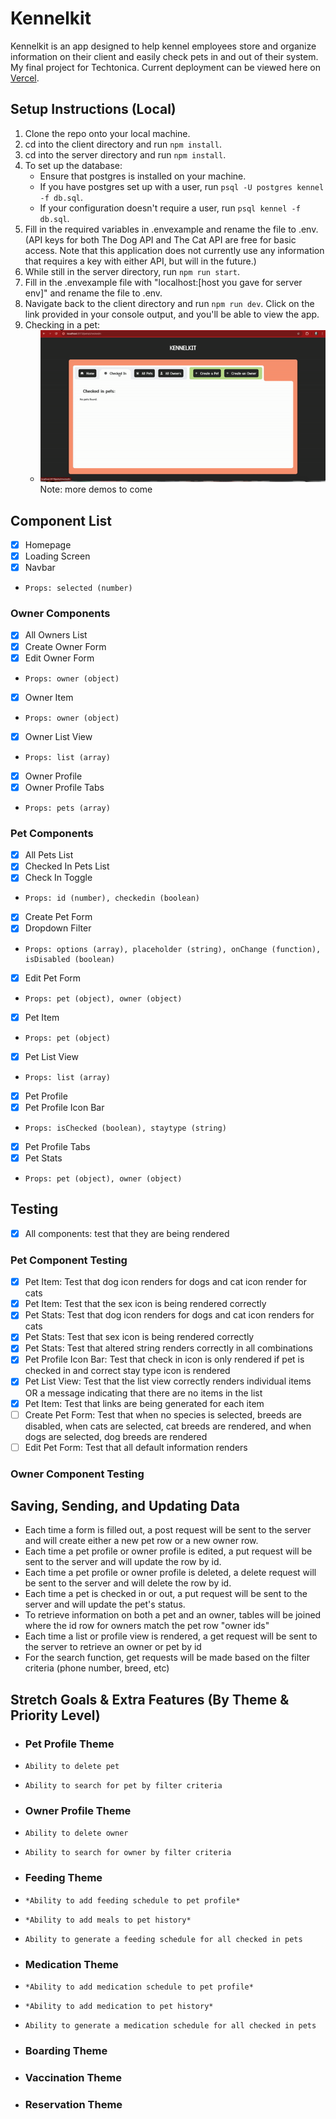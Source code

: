 # Kennelkit

Kennelkit is an app designed to help kennel employees store and organize information on their client and easily check pets in and out of their system. My final project for Techtonica. Current deployment can be viewed here on [Vercel](https://kennelkit.vercel.app/).

## Setup Instructions (Local)

1. Clone the repo onto your local machine.
2. cd into the client directory and run `npm install`.
3. cd into the server directory and run `npm install`.
4. To set up the database:
   - Ensure that postgres is installed on your machine.
   - If you have postgres set up with a user, run `psql -U postgres kennel -f db.sql`.
   - If your configuration doesn't require a user, run `psql kennel -f db.sql`.
5. Fill in the required variables in .envexample and rename the file to .env. (API keys for both The Dog API and The Cat API are free for basic access. Note that this application does not currently use any information that requires a key with either API, but will in the future.)
6. While still in the server directory, run `npm run start`.
7. Fill in the .envexample file with "localhost:[host you gave for server env]" and rename the file to .env.
8. Navigate back to the client directory and run `npm run dev`. Click on the link provided in your console output, and you'll be able to view the app.
9. Checking in a pet:
      - ![checkin](assets/checkinpet.gif)
Note: more demos to come

## Component List

- [x] Homepage
- [x] Loading Screen
- [x] Navbar
-     Props: selected (number)

### Owner Components

- [x] All Owners List
- [x] Create Owner Form
- [x] Edit Owner Form
-     Props: owner (object)
- [x] Owner Item
-     Props: owner (object)
- [x] Owner List View
-     Props: list (array)
- [x] Owner Profile
- [x] Owner Profile Tabs
-     Props: pets (array)

### Pet Components

- [x] All Pets List
- [x] Checked In Pets List
- [x] Check In Toggle
-     Props: id (number), checkedin (boolean)
- [x] Create Pet Form
- [x] Dropdown Filter
-     Props: options (array), placeholder (string), onChange (function), isDisabled (boolean)
- [x] Edit Pet Form
-     Props: pet (object), owner (object)
- [x] Pet Item
-     Props: pet (object)
- [x] Pet List View
-     Props: list (array)
- [x] Pet Profile
- [x] Pet Profile Icon Bar
-     Props: isChecked (boolean), staytype (string)
- [x] Pet Profile Tabs
- [x] Pet Stats
-     Props: pet (object), owner (object)

## Testing

- [x] All components: test that they are being rendered

### Pet Component Testing

- [x] Pet Item: Test that dog icon renders for dogs and cat icon render for cats
- [x] Pet Item: Test that the sex icon is being rendered correctly
- [x] Pet Stats: Test that dog icon renders for dogs and cat icon renders for cats
- [x] Pet Stats: Test that sex icon is being rendered correctly
- [x] Pet Stats: Test that altered string renders correctly in all combinations
- [x] Pet Profile Icon Bar: Test that check in icon is only rendered if pet is checked in and correct stay type icon is rendered
- [x] Pet List View: Test that the list view correctly renders individual items OR a message indicating that there are no items in the list
- [x] Pet Item: Test that links are being generated for each item
- [ ] Create Pet Form: Test that when no species is selected, breeds are disabled, when cats are selected, cat breeds are rendered, and when dogs are selected, dog breeds are rendered
- [ ] Edit Pet Form: Test that all default information renders

### Owner Component Testing

## Saving, Sending, and Updating Data

- Each time a form is filled out, a post request will be sent to the server and will create either a new pet row or a new owner row.
- Each time a pet profile or owner profile is edited, a put request will be sent to the server and will update the row by id.
- Each time a pet profile or owner profile is deleted, a delete request will be sent to the server and will delete the row by id.
- Each time a pet is checked in or out, a put request will be sent to the server and will update the pet's status.
- To retrieve information on both a pet and an owner, tables will be joined where the id row for owners match the pet row "owner ids"
- Each time a list or profile view is rendered, a get request will be sent to the server to retrieve an owner or pet by id
- For the search function, get requests will be made based on the filter criteria (phone number, breed, etc)

## Stretch Goals & Extra Features (By Theme & Priority Level)

- ### Pet Profile Theme
-     Ability to delete pet
-     Ability to search for pet by filter criteria
- ### Owner Profile Theme
-     Ability to delete owner
-     Ability to search for owner by filter criteria
- ### Feeding Theme
-     *Ability to add feeding schedule to pet profile*
-     *Ability to add meals to pet history*
-     Ability to generate a feeding schedule for all checked in pets
- ### Medication Theme
-     *Ability to add medication schedule to pet profile*
-     *Ability to add medication to pet history*
-     Ability to generate a medication schedule for all checked in pets
- ### Boarding Theme
- ### Vaccination Theme
- ### Reservation Theme
